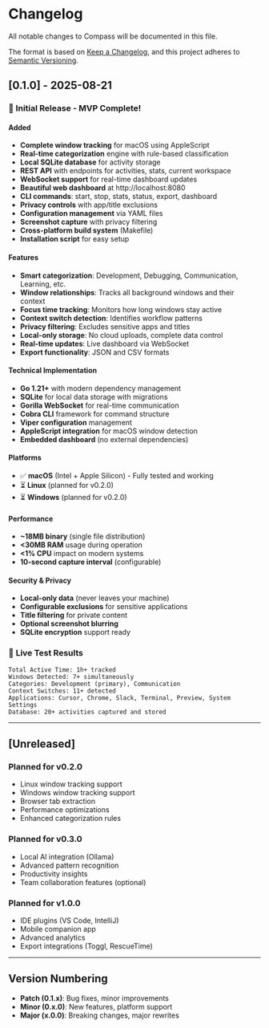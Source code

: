 # Changelog

All notable changes to Compass will be documented in this file.

The format is based on [Keep a Changelog](https://keepachangelog.com/en/1.0.0/),
and this project adheres to [Semantic Versioning](https://semver.org/spec/v2.0.0.html).

## [0.1.0] - 2025-08-21

### 🎉 Initial Release - MVP Complete!

#### Added
- **Complete window tracking** for macOS using AppleScript
- **Real-time categorization** engine with rule-based classification
- **Local SQLite database** for activity storage
- **REST API** with endpoints for activities, stats, current workspace
- **WebSocket support** for real-time dashboard updates
- **Beautiful web dashboard** at http://localhost:8080
- **CLI commands**: start, stop, stats, status, export, dashboard
- **Privacy controls** with app/title exclusions
- **Configuration management** via YAML files
- **Screenshot capture** with privacy filtering
- **Cross-platform build system** (Makefile)
- **Installation script** for easy setup

#### Features
- **Smart categorization**: Development, Debugging, Communication, Learning, etc.
- **Window relationships**: Tracks all background windows and their context
- **Focus time tracking**: Monitors how long windows stay active
- **Context switch detection**: Identifies workflow patterns
- **Privacy filtering**: Excludes sensitive apps and titles
- **Local-only storage**: No cloud uploads, complete data control
- **Real-time updates**: Live dashboard via WebSocket
- **Export functionality**: JSON and CSV formats

#### Technical Implementation
- **Go 1.21+** with modern dependency management
- **SQLite** for local data storage with migrations
- **Gorilla WebSocket** for real-time communication
- **Cobra CLI** framework for command structure
- **Viper configuration** management
- **AppleScript integration** for macOS window detection
- **Embedded dashboard** (no external dependencies)

#### Platforms
- ✅ **macOS** (Intel + Apple Silicon) - Fully tested and working
- ⏳ **Linux** (planned for v0.2.0)
- ⏳ **Windows** (planned for v0.2.0)

#### Performance
- **~18MB binary** (single file distribution)
- **<30MB RAM** usage during operation
- **<1% CPU** impact on modern systems
- **10-second capture interval** (configurable)

#### Security & Privacy
- **Local-only data** (never leaves your machine)
- **Configurable exclusions** for sensitive applications
- **Title filtering** for private content
- **Optional screenshot blurring**
- **SQLite encryption** support ready

### 🔄 **Live Test Results**
```
Total Active Time: 1h+ tracked
Windows Detected: 7+ simultaneously  
Categories: Development (primary), Communication
Context Switches: 11+ detected
Applications: Cursor, Chrome, Slack, Terminal, Preview, System Settings
Database: 20+ activities captured and stored
```

---

## [Unreleased]

### Planned for v0.2.0
- Linux window tracking support
- Windows window tracking support
- Browser tab extraction
- Performance optimizations
- Enhanced categorization rules

### Planned for v0.3.0
- Local AI integration (Ollama)
- Advanced pattern recognition
- Productivity insights
- Team collaboration features (optional)

### Planned for v1.0.0
- IDE plugins (VS Code, IntelliJ)
- Mobile companion app
- Advanced analytics
- Export integrations (Toggl, RescueTime)

---

## Version Numbering

- **Patch (0.1.x)**: Bug fixes, minor improvements
- **Minor (0.x.0)**: New features, platform support
- **Major (x.0.0)**: Breaking changes, major rewrites
